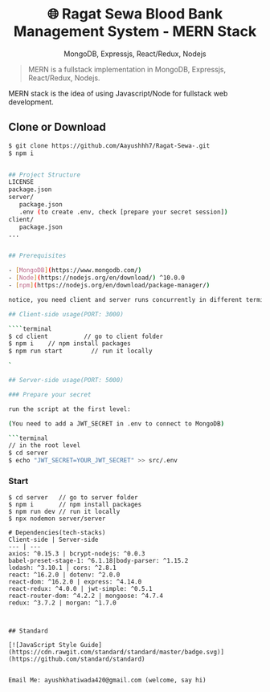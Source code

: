 <h1 align="center">🌐 Ragat Sewa Blood Bank Management System - MERN Stack</h1>
<p align="center">MongoDB, Expressjs, React/Redux, Nodejs</p>

> MERN is a fullstack implementation in MongoDB, Expressjs, React/Redux, Nodejs.

MERN stack is the idea of using Javascript/Node for fullstack web development.

## Clone or Download
```bash
$ git clone https://github.com/Aayushhh7/Ragat-Sewa-.git
$ npm i


## Project Structure
LICENSE
package.json
server/
   package.json
   .env (to create .env, check [prepare your secret session])
client/
   package.json
...


## Prerequisites

- [MongoDB](https://www.mongodb.com/)
- [Node](https://nodejs.org/en/download/) ^10.0.0
- [npm](https://nodejs.org/en/download/package-manager/)

notice, you need client and server runs concurrently in different terminal session, in order to make them talk to each other

## Client-side usage(PORT: 3000)

````terminal
$ cd client          // go to client folder
$ npm i    // npm install packages
$ npm run start        // run it locally

`

## Server-side usage(PORT: 5000)

### Prepare your secret

run the script at the first level:

(You need to add a JWT_SECRET in .env to connect to MongoDB)

```terminal
// in the root level
$ cd server
$ echo "JWT_SECRET=YOUR_JWT_SECRET" >> src/.env
````

### Start

```terminal
$ cd server   // go to server folder
$ npm i       // npm install packages
$ npm run dev // run it locally
$ npx nodemon server/server
```

```
# Dependencies(tech-stacks)
Client-side | Server-side
--- | ---
axios: ^0.15.3 | bcrypt-nodejs: ^0.0.3
babel-preset-stage-1: ^6.1.18|body-parser: ^1.15.2
lodash: ^3.10.1 | cors: ^2.8.1
react: ^16.2.0 | dotenv: ^2.0.0
react-dom: ^16.2.0 | express: ^4.14.0
react-redux: ^4.0.0 | jwt-simple: ^0.5.1
react-router-dom: ^4.2.2 | mongoose: ^4.7.4
redux: ^3.7.2 | morgan: ^1.7.0



## Standard

[![JavaScript Style Guide](https://cdn.rawgit.com/standard/standard/master/badge.svg)](https://github.com/standard/standard)


Email Me: ayushkhatiwada420@gmail.com (welcome, say hi)

```
